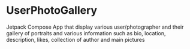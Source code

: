 # UserPhotoGallery
Jetpack Compose App that display various user/photographer and their gallery of portraits and various information such as bio, location, description, likes, collection of author and main pictures

